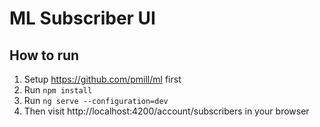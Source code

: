 # ML Subscriber UI

## How to run

1. Setup https://github.com/pmill/ml first
2. Run `npm install`
3. Run `ng serve --configuration=dev`
4. Then visit http://localhost:4200/account/subscribers in your browser